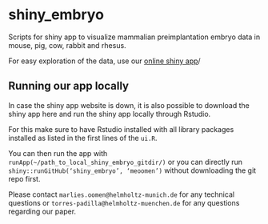 # shiny_embryo
Scripts for shiny app to visualize mammalian preimplantation embryo data in mouse, pig, cow, rabbit and rhesus. 

For easy exploration of the data, use our [online shiny app](https://embryo.helmholtz-munich.de/shiny_embryo/)/ 

## Running our app locally
In case the shiny app website is down, it is also possible to download the shiny app here and run the shiny app locally through Rstudio. 

For this make sure to have Rstudio installed with all library packages installed as listed in the first lines of the `ui.R`. 

You can then run the app with `runApp(~/path_to_local_shiny_embryo_gitdir/)` or you can directly run `shiny::runGitHub(‘shiny_embryo’, ‘meoomen’)` without downloading the git repo first. 

Please contact `marlies.oomen@helmholtz-munich.de` for any technical questions or `torres-padilla@helmholtz-muenchen.de` for any questions regarding our paper.  

